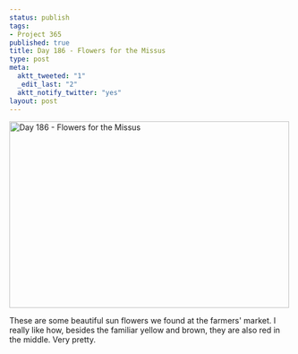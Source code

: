```yaml
--- 
status: publish
tags: 
- Project 365
published: true
title: Day 186 - Flowers for the Missus
type: post
meta: 
  aktt_tweeted: "1"
  _edit_last: "2"
  aktt_notify_twitter: "yes"
layout: post
---
```

<a href="http://www.flickr.com/photos/freeed/5907088126/" title="Day 186 - Flowers for the Missus by Fred​, on Flickr"><img src="http://farm7.static.flickr.com/6060/5907088126_f3b12933ea.jpg" width="500" height="333" alt="Day 186 - Flowers for the Missus"/></a>

These are some beautiful sun flowers we found at the farmers' market. I really like how, besides the familiar yellow and brown, they are also red in the middle. Very pretty.
